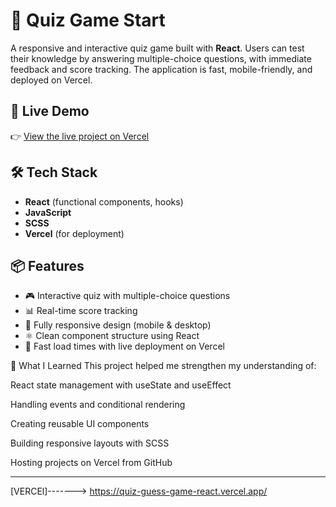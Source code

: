  # 🎯 Quiz Game Start

A responsive and interactive quiz game built with **React**. Users can test their knowledge by answering multiple-choice questions, with immediate feedback and score tracking. The application is fast, mobile-friendly, and deployed on Vercel.

## 🚀 Live Demo

👉 [View the live project on Vercel](https://quiz-guess-game-react.vercel.app/)

## 🛠️ Tech Stack

- **React** (functional components, hooks)
- **JavaScript**
- **SCSS**
- **Vercel** (for deployment)

## 📦 Features

- 🎮 Interactive quiz with multiple-choice questions  
- 📊 Real-time score tracking  
- 📱 Fully responsive design (mobile & desktop)  
- ⚛️ Clean component structure using React  
- 🚀 Fast load times with live deployment on Vercel
  
🧠 What I Learned
This project helped me strengthen my understanding of:

React state management with useState and useEffect

Handling events and conditional rendering

Creating reusable UI components

Building responsive layouts with SCSS

Hosting projects on Vercel from GitHub


















________________________________________________________________

[VERCEl]-------> https://quiz-guess-game-react.vercel.app/
